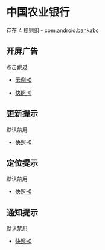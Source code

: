# 中国农业银行

存在 4 规则组 - [com.android.bankabc](/src/apps/com.android.bankabc.ts)

## 开屏广告

点击跳过

- [示例-0](https://m.gkd.li/57941037/67cfc2f8-a108-4382-976a-0da7d13764e9)

- [快照-0](https://i.gkd.li/i/14179162)

## 更新提示

默认禁用

- [快照-0](https://i.gkd.li/i/14208545)

## 定位提示

默认禁用

- [快照-0](https://i.gkd.li/i/14208572)

## 通知提示

默认禁用

- [快照-0](https://i.gkd.li/i/14208621)
